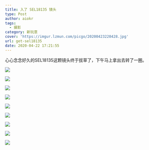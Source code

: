 ```yaml
---
title: 入了 SEL18135 镜头
type: Post
author: aiokr
tags:
  - 摄影
category: 新玩意
cover: 'https://imgur.lzmun.com/picgo/20200423220428.jpg'
url: get-sel18135
date: 2020-04-22 17:21:55
---
```


心心念念好久的SEL18135这颗镜头终于拔草了，下午马上拿出去转了一圈。

![](https://imgur.lzmun.com/picgo/20200423220421.jpg)

![](https://imgur.lzmun.com/picgo/20200423220426.jpg)

![](https://imgur.lzmun.com/picgo/20200423220427.jpg)

![](https://imgur.lzmun.com/picgo/20200423220425.jpg)

![](https://imgur.lzmun.com/picgo/20200423220422.jpg)

![](https://imgur.lzmun.com/picgo/20200423220424.jpg)

![](https://imgur.lzmun.com/picgo/20200423220423.jpg)

![](https://imgur.lzmun.com/picgo/20200423220428.jpg)

![](https://imgur.lzmun.com/picgo/20200423220412.jpg)